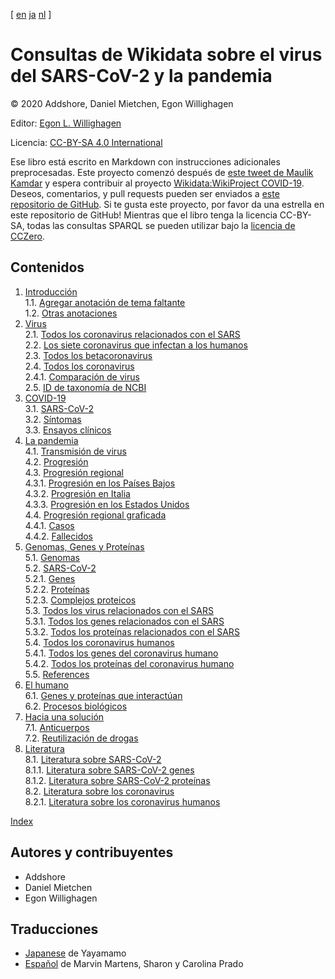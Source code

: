 [ [en](../index.md) [ja](../ja/index.md) [nl](../nl/index.md)  ]

<script type="application/ld+json">
{
  "@context": "http://schema.org",
  "@type": "Book",
  "inLanguage": "es",
  "name": "Consultas de Wikidata sobre el virus de SARS-CoV-2 y la pandemia",
  "publisher": {
    "@type": "Organization",
    "name": "GitHub"
  },
  "copyrightYear": "2020",
  "discussionUrl": "https://github.com/egonw/SARS-CoV-2-Queries/issues"
}
</script>

# Consultas de Wikidata sobre el virus del SARS-CoV-2 y la pandemia 

© 2020 Addshore, Daniel Mietchen, Egon Willighagen

Editor: [Egon L. Willighagen](https://orcid.org/0000-0001-7542-0286)

Licencia: [CC-BY-SA 4.0 International](https://creativecommons.org/licenses/by-sa/4.0/)

Ese libro está escrito en Markdown con instrucciones adicionales preprocesadas. Este proyecto comenzó después de [este tweet de Maulik Kamdar](https://twitter.com/maulikkamdar/status/1239599404098740225)
y espera contribuir al proyecto [Wikidata:WikiProject COVID-19](https://www.wikidata.org/wiki/Wikidata:WikiProject_COVID-19).
Deseos, comentarios, y pull requests pueden ser enviados a 
[este repositorio de GitHub](https://github.com/egonw/SARS-CoV-2-Queries/). Si te gusta este proyecto, por favor da una estrella en este repositorio de GitHub! Mientras que el libro tenga la licencia CC-BY-SA, todas las consultas SPARQL se pueden utilizar bajo la [licencia de CCZero](https://creativecommons.org/share-your-work/public-domain/cc0/).

## Contenidos

1. [Introducción](intro.md) <br />
1.1. [Agregar anotación de tema faltante](intro.md#agregar-anotación-de-tema-faltante) <br />
1.2. [Otras anotaciones](intro.md#otras-anotaciones) <br />
2. [Virus](viruses.md) <br />
2.1. [Todos los coronavirus relacionados con el SARS](viruses.md#todos-los-coronavirus-relacionados-con-el-sars) <br />
2.2. [Los siete coronavirus que infectan a los humanos](viruses.md#los-siete-coronavirus-que-infectan-a-los-humanos) <br />
2.3. [Todos los betacoronavirus](viruses.md#todos-los-betacoronavirus) <br />
2.4. [Todos los coronavirus](viruses.md#todos-los-coronavirus) <br />
2.4.1. [Comparación de virus](viruses.md#comparación-de-virus) <br />
2.5. [ID de taxonomía de NCBI](viruses.md#id-de-taxonomía-de-ncbi) <br />
3. [COVID-19](covid.md) <br />
3.1. [SARS-CoV-2](covid.md#sars-cov-2) <br />
3.2. [Síntomas](covid.md#síntomas) <br />
3.3. [Ensayos clínicos](covid.md#ensayos-clínicos) <br />
4. [La pandemia](pandemic.md) <br />
4.1. [<topic>Transmisión</topic> de virus](pandemic.md#<topic>transmisión</topic>-de-virus) <br />
4.2. [Progresión](pandemic.md#progresión) <br />
4.3. [Progresión regional](pandemic.md#progresión-regional) <br />
4.3.1. [Progresión en los Países Bajos](pandemic.md#progresión-en-los-países-bajos) <br />
4.3.2. [Progresión en Italia](pandemic.md#progresión-en-italia) <br />
4.3.3. [Progresión en los Estados Unidos](pandemic.md#progresión-en-los-estados-unidos) <br />
4.4. [Progresión regional graficada](pandemic.md#progresión-regional-graficada) <br />
4.4.1. [Casos](pandemic.md#casos) <br />
4.4.2. [Fallecidos](pandemic.md#fallecidos) <br />
5. [Genomas, Genes y Proteínas](genes.md) <br />
5.1. [Genomas](genes.md#genomas) <br />
5.2. [SARS-CoV-2](genes.md#sars-cov-2) <br />
5.2.1. [Genes](genes.md#genes) <br />
5.2.2. [Proteínas](genes.md#proteínas) <br />
5.2.3. [Complejos proteicos](genes.md#complejos-proteicos) <br />
5.3. [Todos los virus relacionados con el SARS](genes.md#todos-los-virus-relacionados-con-el-sars) <br />
5.3.1. [Todos los genes relacionados con el SARS](genes.md#todos-los-genes-relacionados-con-el-sars) <br />
5.3.2. [Todos los proteínas relacionados con el SARS](genes.md#todos-los-proteínas-relacionados-con-el-sars) <br />
5.4. [Todos los coronavirus humanos](genes.md#todos-los-coronavirus-humanos) <br />
5.4.1. [Todos los genes del coronavirus humano](genes.md#todos-los-genes-del-coronavirus-humano) <br />
5.4.2. [Todos los proteínas del coronavirus humano](genes.md#todos-los-proteínas-del-coronavirus-humano) <br />
5.5. [References](genes.md#references) <br />
6. [El humano](human.md) <br />
6.1. [Genes y proteínas que interactúan](human.md#genes-y-proteínas-que-interactúan) <br />
6.2. [Procesos biológicos](human.md#procesos-biológicos) <br />
7. [Hacia una solución](solution.md) <br />
7.1. [Anticuerpos](solution.md#anticuerpos) <br />
7.2. [Reutilización de drogas](solution.md#reutilización-de-drogas) <br />
8. [Literatura](literature.md) <br />
8.1. [Literatura sobre SARS-CoV-2](literature.md#literatura-sobre-sars-cov-2) <br />
8.1.1. [Literatura sobre SARS-CoV-2 genes](literature.md#literatura-sobre-sars-cov-2-genes) <br />
8.1.2. [Literatura sobre SARS-CoV-2 proteínas](literature.md#literatura-sobre-sars-cov-2-proteínas) <br />
8.2. [Literatura sobre los coronavirus](literature.md#literatura-sobre-los-coronavirus) <br />
8.2.1. [Literatura sobre los coronavirus humanos](literature.md#literatura-sobre-los-coronavirus-humanos) <br />

[Index](indexList.md) <br />

## Autores y contribuyentes

* Addshore
* Daniel Mietchen
* Egon Willighagen

## Traducciones

* [Japanese](https://egonw.github.io/SARS-CoV-2-Queries/ja/) de Yayamamo
* [Español](https://egonw.github.io/SARS-CoV-2-Queries/es/) de Marvin Martens, Sharon y Carolina Prado
